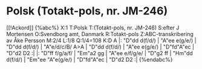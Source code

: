 # Polsk (Totakt-pols, nr. JM-246)

[[!Ackord]]
{%abc%}
X:1
T:Polsk
T:(Totakt-pols, nr. JM-246)
S:efter J Mortensen
O:Svendborg amt, Danmark
R:Totakt-pols
Z:ABC-transkribering av Åke Persson
M:2/4
L:1/8
Q:1/4=108
K:D
A |: "D"dd d(f/d/) | "A"ee e(g/e/) | "D"dd d(f/d/) | "A"e/d/c/B/ A>A | "D"dd d(f/d/) | "A"ee e(g/e/) | "D"fd"A"ec | "D"d2 D2 :|
|: "D"ff f/g/a/f/ | "Em"a2 gg | "A"ee e/f/g/e/ | "D"g2 ff | "Hm"dd d(f/d/) | "Em"ee "A"e(g/e/) | "D"fd"A"ec | "D"d2 D2 :|
{%endabc%}

